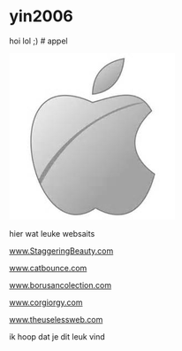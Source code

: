# yin2006
hoi
 lol
 ;) # appel

![appel](appel.jpg)

hier wat leuke websaits

www.StaggeringBeauty.com

www.catbounce.com

www.borusancolection.com

www.corgiorgy.com

www.theuselessweb.com

ik hoop dat je dit leuk vind 



